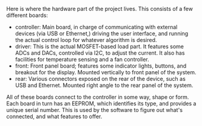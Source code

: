 Here is where the hardware part of the project lives. This consists of a few different boards:

- controller: Main board, in charge of communicating with external devices (via USB or Ethernet,) driving the user interface, and running the actual control loop for whatever algorithm is desired.
- driver: This is the actual MOSFET-based load part. It features some ADCs and DACs, controlled via I2C, to adjust the current. It also has facilities for temperature sensing and a fan controller.
- front: Front panel board; features some indicator lights, buttons, and breakout for the display. Mounted vertically to front panel of the system.
- rear: Various connectors exposed on the rear of the device, such as USB and Ethernet. Mounted right angle to the rear panel of the system.

All of these boards connect to the controller in some way, shape or form. Each board in turn has an EEPROM, which identifies its type, and provides a unique serial number. This is used by the software to figure out what's connected, and what features to offer.
